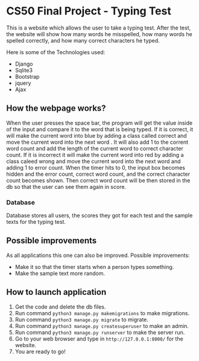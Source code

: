 # CS50 Final Project - Typing Test

This is a website which allows the user to take a typing test. After the test, the website will show how many words he misspelled, how many words he spelled correctly, and how many correct characters he typed.

Here is some of the Technologies used: 

- Django
- Sqlite3
- Bootstrap
- jquery
- Ajax

## How the webpage works?

When the user presses the space bar, the program will get the value inside of the input and compare it to the word that is being typed. If it is correct, it will make the current word into blue by adding a class called correct and move the current word into the next word
. It will also add 1 to the corrent word count and add the length of the current word to correct character count. If it is incorrect it will make the current word into red by adding a class caleed wrong and move the current word into the next word and adding 1 to error count. When the timer hits to 0, the input box becomes hidden and the error count, correct word count, and the correct character count becomes shown. Then correct word count will be then stored in the db so that the user can see them again in score.

### Database

Database stores all users, the scores they got for each test and the sample texts for the typing test.

## Possible improvements

As all applications this one can also be improved. Possible improvements:

- Make it so that the timer starts when a person types something.
- Make the sample text more random.


## How to launch application

1. Get the code and delete the db files.
2. Run command `python3 manage.py makemigrations` to make migrations.
3. Run command `python3 manage.py migrate` to migrate.
4. Run command `python3 manage.py createsuperuser` to make an admin.
5. Run command `python3 manage.py runserver` to make the server run.
6. Go to your web browser and type in `http://127.0.0.1:8000/` for the website.
7. You are ready to go!
